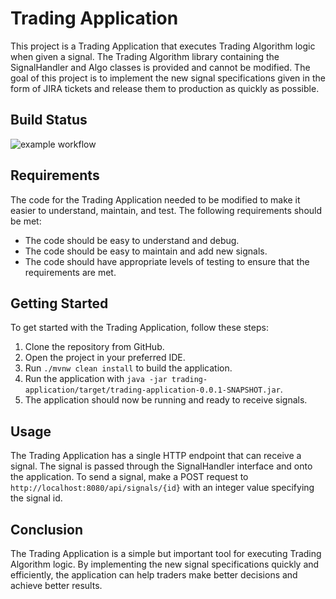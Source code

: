 # Trading Application

This project is a Trading Application that executes Trading Algorithm logic when given a signal. The Trading
Algorithm library containing the SignalHandler and Algo classes is provided and cannot be modified. The goal of this
project is to implement the new signal specifications given in the form of JIRA tickets and release them to production
as quickly as possible.

## Build Status
![example workflow](https://github.com/darkindy/trading/actions/workflows/maven.yml/badge.svg)

## Requirements

The code for the Trading Application needed to be modified to make it easier to understand, maintain, and test. The
following requirements should be met:

- The code should be easy to understand and debug.
- The code should be easy to maintain and add new signals.
- The code should have appropriate levels of testing to ensure that the requirements are met.

## Getting Started

To get started with the Trading Application, follow these steps:

1. Clone the repository from GitHub.
2. Open the project in your preferred IDE.
3. Run `./mvnw clean install` to build the application.
4. Run the application with `java -jar trading-application/target/trading-application-0.0.1-SNAPSHOT.jar`.
5. The application should now be running and ready to receive signals.

## Usage

The Trading Application has a single HTTP endpoint that can receive a signal. The signal is passed through the
SignalHandler interface and onto the application. To send a signal, make a POST request
to `http://localhost:8080/api/signals/{id}` with an integer value specifying the signal id.

## Conclusion

The Trading Application is a simple but important tool for executing Trading Algorithm logic. By implementing the new
signal specifications quickly and efficiently, the application can help traders make better decisions and achieve better
results.
